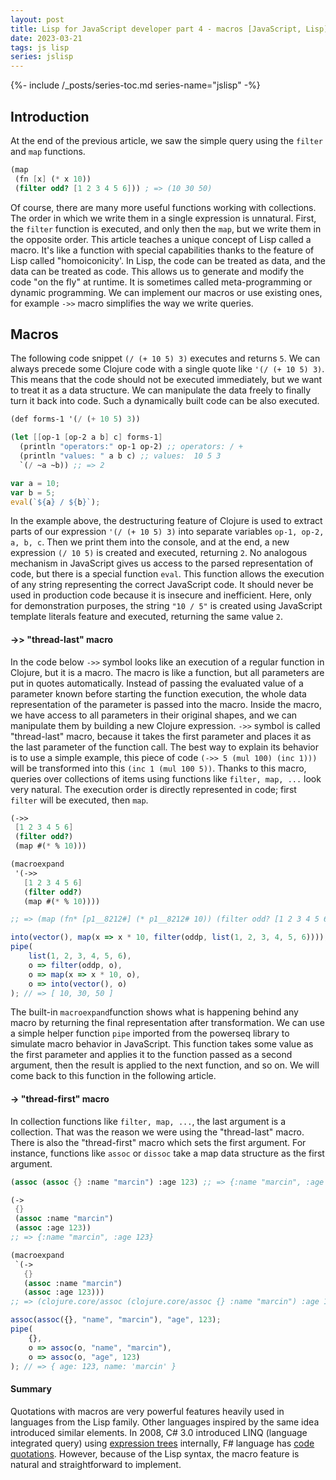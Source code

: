 ```yaml
---
layout: post
title: Lisp for JavaScript developer part 4 - macros [JavaScript, Lisp]
date: 2023-03-21
tags: js lisp
series: jslisp
---
```


{%- include /_posts/series-toc.md series-name="jslisp" -%}

## Introduction 

At the end of the previous article, we saw the simple query using the `filter` and `map` functions.


```scheme
(map
 (fn [x] (* x 10))
 (filter odd? [1 2 3 4 5 6])) ; => (10 30 50)
```

Of course, there are many more useful functions working with collections. The order in which we write them in a single expression is unnatural. First, the `filter` function is executed, and only then the `map`, but we write them in the opposite order. This article teaches a unique concept of Lisp called a macro. It's like a function with special capabilities thanks to the feature of Lisp called "homoiconicity'. In Lisp, the code can be treated as data, and the data can be treated as code. This allows us to generate and modify the code "on the fly" at runtime. It is sometimes called meta-programming or dynamic programming. We can implement our macros or use existing ones, for example `->>` macro simplifies the way we write queries.

## Macros

The following code snippet `(/ (+ 10 5) 3)` executes and returns `5`. We can always precede some Clojure code with a single quote like `'(/ (+ 10 5) 3)`. This means that the code should not be executed immediately, but we want to treat it as a data structure. We can manipulate the data freely to finally turn it back into code. Such a dynamically built code can be also executed.

```scheme
(def forms-1 '(/ (+ 10 5) 3))

(let [[op-1 [op-2 a b] c] forms-1]
  (println "operators:" op-1 op-2) ;; operators: / +
  (println "values: " a b c) ;; values:  10 5 3
  `(/ ~a ~b)) ;; => 2
```

```js
var a = 10;
var b = 5;
eval(`${a} / ${b}`);
```

In the example above, the destructuring feature of Clojure is used to extract parts of our expression `'(/ (+ 10 5) 3)` into separate variables `op-1, op-2, a, b, c`. Then we print them into the console, and at the end, a new expression `(/ 10 5)` is created and executed, returning `2`. No analogous mechanism in JavaScript gives us access to the parsed representation of code, but there is a special function `eval`. This function allows the execution of any string representing the correct JavaScript code. It should never be used in production code because it is insecure and inefficient. Here, only for demonstration purposes, the string `"10 / 5"` is created using JavaScript template literals feature and executed, returning the same value `2`.

#### ->> "thread-last" macro

In the code below `->>` symbol looks like an execution of a regular function in Clojure, but it is a macro. The macro is like a function, but all parameters are put in quotes automatically. Instead of passing the evaluated value of a parameter known before starting the function execution, the whole data representation of the parameter is passed into the macro. Inside the macro, we have access to all parameters in their original shapes, and we can manipulate them by building a new Clojure expression. `->>` symbol is called "thread-last" macro, because it takes the first parameter and places it as the last parameter of the function call.  The best way to explain its behavior is to use a simple example, this piece of code `(->> 5 (mul 100) (inc 1)))` will be transformed into this `(inc 1 (mul 100 5))`.  Thanks to this macro, queries over collections of items using functions like `filter, map, ...` look very natural. The execution order is directly represented in code; first `filter` will be executed, then `map`. 

```scheme
(->>
 [1 2 3 4 5 6]
 (filter odd?)
 (map #(* % 10)))

(macroexpand
 '(->>
   [1 2 3 4 5 6]
   (filter odd?)
   (map #(* % 10))))

;; => (map (fn* [p1__8212#] (* p1__8212# 10)) (filter odd? [1 2 3 4 5 6]))
```

```js
into(vector(), map(x => x * 10, filter(oddp, list(1, 2, 3, 4, 5, 6))));
pipe(
    list(1, 2, 3, 4, 5, 6),
    o => filter(oddp, o),
    o => map(x => x * 10, o),
    o => into(vector(), o)
); // => [ 10, 30, 50 ]
```

The built-in `macroexpand`function shows what is happening behind any macro by returning the final representation after transformation. We can use a simple helper function `pipe` imported from the powerseq library to simulate macro behavior in JavaScript. This function takes some value as the first parameter and applies it to the function passed as a second argument, then the result is applied to the next function, and so on. We will come back to this function in the following article.

#### -> "thread-first" macro

In collection functions like `filter, map, ...`, the last argument is a collection. That was the reason we were using the "thread-last" macro. There is also the "thread-first" macro which sets the first argument. For instance, functions like `assoc` or `dissoc` take a map data structure as the first argument. 

```scheme
(assoc (assoc {} :name "marcin") :age 123) ;; => {:name "marcin", :age 123}

(->
 {}
 (assoc :name "marcin")
 (assoc :age 123))
;; => {:name "marcin", :age 123}

(macroexpand
 `(->
   {}
   (assoc :name "marcin")
   (assoc :age 123)))
;; => (clojure.core/assoc (clojure.core/assoc {} :name "marcin") :age 123)
```

```js
assoc(assoc({}, "name", "marcin"), "age", 123);
pipe(
    {},
    o => assoc(o, "name", "marcin"),
    o => assoc(o, "age", 123)
); // => { age: 123, name: 'marcin' }
```

#### Summary

Quotations with macros are very powerful features heavily used in languages from the Lisp family. Other languages inspired by the same idea introduced similar elements. In 2008, C# 3.0 introduced LINQ (language integrated query) using [expression trees](https://learn.microsoft.com/en-us/dotnet/csharp/advanced-topics/expression-trees) internally, F# language has [code quotations](https://learn.microsoft.com/en-us/dotnet/fsharp/language-reference/code-quotations). However, because of the Lisp syntax, the macro feature is natural and straightforward to implement.

